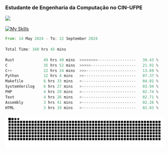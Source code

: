 
### Estudante de Engenharia da Computação no CIN-UFPE
<div>
      <!--<img width=400 src="https://github-readme-stats.vercel.app/api?username=Zed201&show_icons=true&theme=tokyonight" /-->
      <img width=400 src='https://leetcode.card.workers.dev/Zed201?theme=nord&font=baloo&extension=null' />
</div>


[![My Skills](https://skillicons.dev/icons?i=c,cpp,rust,py,java,neovim&theme=dark)](https://skillicons.dev)

<!--START_SECTION:waka-->

```rust
From: 14 May 2024 - To: 22 September 2024

Total Time: 160 hrs 45 mins

Rust             49 hrs 49 mins  >>>>>>>>-----------------   30.43 %
C                35 hrs 52 mins  >>>>>--------------------   21.91 %
C++              22 hrs 24 mins  >>>----------------------   13.69 %
Python           12 hrs 4 mins   >>-----------------------   07.37 %
Makefile         6 hrs 33 mins   >------------------------   04.01 %
SystemVerilog    6 hrs 27 mins   >------------------------   03.94 %
PHP              4 hrs 29 mins   >------------------------   02.74 %
Text             4 hrs 26 mins   >------------------------   02.71 %
Assembly         3 hrs 41 mins   >------------------------   02.26 %
HTML             3 hrs 19 mins   >------------------------   02.03 %
```

<!--END_SECTION:waka-->

<picture>
  <source media="(prefers-color-scheme: dark)" srcset="https://github.com/Zed201/Zed201/blob/output/github-contribution-grid-snake-dark.svg" />
  <img alt="github-snake" src="https://github.com/Zed201/Zed201/blob/output/github-contribution-grid-snake-dark.svg" />
</picture>
